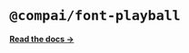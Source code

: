 # `@compai/font-playball`

[**Read the docs &rarr;**](https://components.ai/docs/typefaces/playball)
